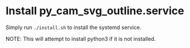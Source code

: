 # Install py_cam_svg_outline.service

Simply run ``./install.sh`` to install the systemd service.

NOTE: This will attempt to install python3 if it is not installed.
